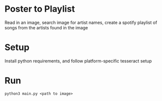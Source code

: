 # Poster to Playlist

Read in an image, search image for artist names, create a spotify playlist of songs from the artists found in the image

# Setup

Install python requirements, and follow platform-specific tesseract setup

# Run

    python3 main.py <path to image>